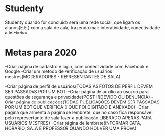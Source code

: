 # Studenty
Studenty quando for concluido será uma rede social, que ligará os alunos(E.E.) com a sala de aula, trazendo mais interatividade, conectividade e iniciativa. 


# Metas para 2020 

-Criar página de cadastro e login, com conectividade com Facebook e Google
-Criar um metodo de verificação de usuários mestres(MODERADORES - REPRESENTANTES DE SALA)

-Criar página de perfil de usuários(TODAS AS FOTOS DE PERFIL DEVEM SER PASSADAS POR UM BOT)
-Criar página de auxilio ao usuário para questões de segurança e privacidade(POST INDEVIDO OU DENUNCIA)
-Criar página de publicações(TODAS PUBLICAÇÕES DEVEM SER PASSADAS POR UM BOT QUE VERIFICA O QUE FOI DIGITADO E ANEXADO)
-Criar página que alimenta a página de lembrete, que no caso fica responsável pelo representante de sala fazer a publicação(LIBERADO APENAS PARA USUÁRIOS MESTRES)
-Criar página de lembrete(INFORMAR DATA, HORÁRIO, SALA E PROFESSOR QUANDO HOUVER UMA PROVA)
